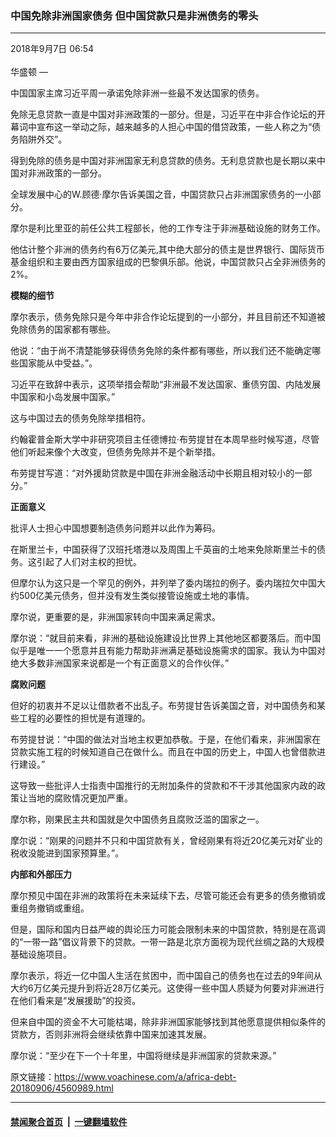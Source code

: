 ### 中国免除非洲国家债务 但中国贷款只是非洲债务的零头
------------------------

<div class="published">
 <span class="date" title="中国时间">
  <time datetime="2018-09-07T06:54:42+08:00">
   2018年9月7日 06:54
  </time>
 </span>
</div>
<br/>
<div class="wsw">
 <span class="dateline">
  华盛顿 —
 </span>
 <p>
  中国国家主席习近平周一承诺免除非洲一些最不发达国家的债务。
 </p>
 <p>
  免除无息贷款一直是中国对非洲政策的一部分。但是，习近平在中非合作论坛的开幕词中宣布这一举动之际，越来越多的人担心中国的借贷政策，一些人称之为“债务陷阱外交”。
 </p>
 <p>
  得到免除的债务是中国对非洲国家无利息贷款的债务。无利息贷款也是长期以来中国对非洲政策的一部分。
 </p>
 <p>
  全球发展中心的W.顾德·摩尔告诉美国之音，中国贷款只占非洲国家债务的一小部分。
 </p>
 <p>
  摩尔是利比里亚的前任公共工程部长，他的工作专注于非洲基础设施的财务工作。
 </p>
 <p>
  他估计整个非洲的债务约有6万亿美元,其中绝大部分的债主是世界银行、国际货币基金组织和主要由西方国家组成的巴黎俱乐部。他说，中国贷款只占全非洲债务的2%。
 </p>
 <p>
  <strong>
   模糊的细节
  </strong>
 </p>
 <p>
  摩尔表示，债务免除只是今年中非合作论坛提到的一小部分，并且目前还不知道被免除债务的国家都有哪些。
 </p>
 <p>
  他说：“由于尚不清楚能够获得债务免除的条件都有哪些，所以我们还不能确定哪些国家能从中受益。”。
 </p>
 <p>
  习近平在致辞中表示，这项举措会帮助“非洲最不发达国家、重债穷国、内陆发展中国家和小岛发展中国家。”
 </p>
 <p>
  这与中国过去的债务免除举措相符。
 </p>
 <p>
  约翰霍普金斯大学中非研究项目主任德博拉·布劳提甘在本周早些时候写道，尽管他们听起来像个大改变，但债务免除并不是个新举措。
 </p>
 <p>
  布劳提甘写道：“对外援助贷款是中国在非洲金融活动中长期且相对较小的一部分。”
 </p>
 <p>
  <strong>
   正面意义
  </strong>
 </p>
 <p>
  批评人士担心中国想要制造债务问题并以此作为筹码。
 </p>
 <p>
  在斯里兰卡，中国获得了汉班托塔港以及周围上千英亩的土地来免除斯里兰卡的债务。这引起了人们对主权的担忧。
 </p>
 <p>
  但摩尔认为这只是一个罕见的例外，并列举了委内瑞拉的例子。委内瑞拉欠中国大约500亿美元债务，但并没有发生类似接管设施或土地的事情。
 </p>
 <p>
  摩尔说，更重要的是，非洲国家转向中国来满足需求。
 </p>
 <p>
  摩尔说：“就目前来看，非洲的基础设施建设比世界上其他地区都要落后。而中国似乎是唯一一个愿意并且有能力帮助非洲满足基础设施需求的国家。我认为中国对绝大多数非洲国家来说都是一个有正面意义的合作伙伴。”
 </p>
 <p>
  <strong>
   腐败问题
  </strong>
 </p>
 <p>
  但好的初衷并不足以让借款者不出乱子。布劳提甘告诉美国之音，对中国债务和某些工程的必要性的担忧是有道理的。
 </p>
 <p>
  布劳提甘说：“中国的做法对当地主权更加恭敬。于是，在他们看来，非洲国家在贷款实施工程的时候知道自己在做什么。而且在中国的历史上，中国人也曾借款进行建设。”
 </p>
 <p>
  这导致一些批评人士指责中国推行的无附加条件的贷款和不干涉其他国家内政的政策让当地的腐败情况更加严重。
 </p>
 <p>
  摩尔称，刚果民主共和国就是欠中国债务且腐败泛滥的国家之一。
 </p>
 <p>
  摩尔说：“刚果的问题并不只和中国贷款有关，曾经刚果有将近20亿美元对矿业的税收没能进到国家预算里。”。
 </p>
 <p>
  <strong>
   内部和外部压力
  </strong>
 </p>
 <p>
  摩尔预见中国在非洲的政策将在未来延续下去，尽管可能还会有更多的债务撤销或重组务撤销或重组。
 </p>
 <p>
  但是，国际和国内日益严峻的舆论压力可能会限制未来的中国贷款，特别是在高调的“一带一路”倡议背景下的贷款。一带一路是北京方面视为现代丝绸之路的大规模基础设施项目。
 </p>
 <p>
  摩尔表示，将近一亿中国人生活在贫困中，而中国自己的债务也在过去的9年间从大约6万亿美元提升到将近28万亿美元。这使得一些中国人质疑为何要对非洲进行在他们看来是“发展援助”的投资。
 </p>
 <p>
  但来自中国的资金不大可能枯竭，除非非洲国家能够找到其他愿意提供相似条件的贷款方，否则非洲将会继续依靠中国来加速其发展。
 </p>
 <p>
  摩尔说：“至少在下一个十年里，中国将继续是非洲国家的贷款来源。”
 </p>
</div>

原文链接：https://www.voachinese.com/a/africa-debt-20180906/4560989.html


------------------------
#### [禁闻聚合首页](https://github.com/gfw-breaker/banned-news/blob/master/README.md) &nbsp;|&nbsp;  [一键翻墙软件](https://github.com/gfw-breaker/nogfw/blob/master/README.md)